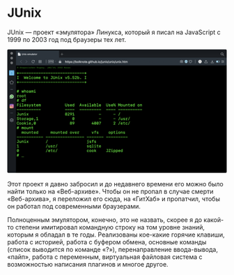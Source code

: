 # JUnix
JUnix — проект «эмулятора» Линукса, который я писал на JavaScript c 1999 по 2003 год под браузеры тех лет.

![](https://raw.githubusercontent.com/bolknote/junix/master/screenshot@2x.jpg)

Этот проект я давно забросил и до недавнего времени его можно было найти только на «Веб-архиве». Чтобы он
не пропал в случае смерти «Веб-архива», я переложил его сюда, на «ГитХаб» и пропатчил, чтобы он работал
под современными браузерами.

Полноценным эмулятором, конечно, это не назвать, скорее я до какой-то степени имитировал командную строку
на том уровне знаний, которым я обладал в те годы. Реализованы кое-какие горячие клавиши, работа с историей, работа
с буфером обмена, основные команды (список выводится по команде «?»), перенаправление ввода-вывода, «пайп», работа
с переменным, виртуальная файловая система с возможностью написания плагинов и многое другое.

